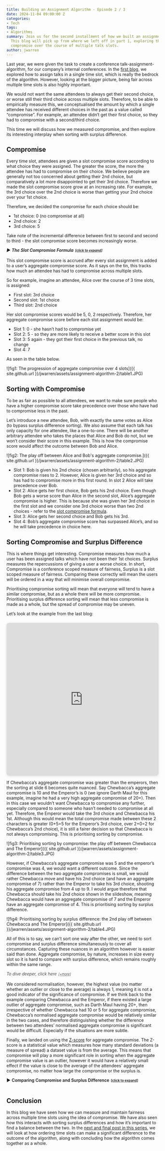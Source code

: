 ```yaml
---
title: Building an Assignment Algorithm - Episode 2 / 3
date: 2024-11-04 09:00:00 Z
categories:
- Tech
tags:
- Algorithms
summary: Join us for the second installment of how we built an assignment algorithm.
  This blog will pick up from where we left off in part 1, exploring the measure of
  compromise over the course of multiple talk slots.
author: jwarren
---
```


<style> 
    summary {
        font-weight: 300;
        display: block;
        font-style: normal
        cursor: pointer;
    }
    summary.heading {
        font-weight: 600;
    }
    summary.heading::before {
        content: '►';
        padding-right: 0.3em;
    }
    summary::after {
        content: '[+more]';
        text-decoration: underline;
        text-decoration-style: dotted;
        padding-left: 0.5em;
        font-size: 0.8em;
    }
    summary.heading::after {
        content: '[click to expand]';
    }
    details[open] > summary.heading::before {
        content: '▼';
    }
    details[open] > summary::after {
        content: ' [−less]';
    }
    details[open]::before {
        content: '';
        display: block;
        border-top: 1px solid #ccc;
        margin-top: 1em;
    }
    details[open]::after {
        content: '';
        display: block;
        border-top: 1px solid #ccc;
        margin-top: 1em;
        margin-bottom: 1em;
    }
    details {
        font-style: italic;
    }
    details.no-italic {
        font-style: normal;
    }
</style>

<!-- MathJax for the maths equations -->
<script type="text/javascript" async
 src="https://cdn.jsdelivr.net/npm/mathjax@3/es5/tex-mml-chtml.js">
</script>


Last year, we were given the task to create a conference talk-assignment-algorithm, for our company’s internal conferences. In the [first blog]({{site.baseurl}}/2024/10/24/building-an-assignment-algorithm-1.html), we explored how to assign talks in a single time slot, which is really the bedrock of the algorithm. However, looking at the bigger picture, being fair across multiple time slots is also highly important. 

We would not want the same attendees to always get their second choice, or worse still their third choice across multiple slots. Therefore, to be able to empirically measure this, we conceptualised the amount by which a single attendee has received different choices in the past as a value called “compromise”. For example, an attendee didn’t get their first choice, so they had to compromise with a second/third choice.  

This time we will discuss how we measured compromise, and then explore its interesting interplay when sorting with surplus difference. 

## Compromise

Every time slot, attendees are given a slot compromise score according to what choice they were assigned. The greater the score, the more the attendee has had to compromise on their choice. We believe people are generally not too concerned about getting their 2nd choice, but comparatively a lot more disappointed to get their 3rd choice. Therefore we made the slot compromise score grow at an increasing rate. For example, the 3rd choice over the 2nd choice is worse than getting your 2nd choice over your 1st choice.  

Therefore, we decided the compromise for each choice should be:

- 1st choice: 0 (no compromise at all)
- 2nd choice: 2
- 3rd choice: 5

Take note of the incremental difference between first to second and second to third - the slot compromise score becomes increasingly worse.

<details><summary class="heading" id="SlotCompromiseFormula">The Slot Compromise Formula</summary>
This is based on the formula:
\[Cₙ = n + Cₙ₋₁\]
<span style="font-size: smaller;">where \(C\)ₙ is the compromise for the nth choice and \(C1 = 0\).</span>
<br>
<br>
This can also be reformulated to:
\[Cₙ = \frac{(n-1)(n+2)}{2}\]
<br>
Looking back however, perhaps getting your 5th choice or your 6th choice wouldn’t be much different so perhaps choosing a curve that tends to a fixed value would be better (perhaps of the form \(1-\frac{1}{x}\)), as we have done with surplus difference. In any case, there were only 3 choices per slot for our application, so this worked fine.  
<br>
</details>

<br>
This slot compromise score is accrued after every slot assignment is added to a user’s aggregate compromise score. As it says on the tin, this tracks how much an attendee has had to compromise across multiple slots. 

So for example, imagine an attendee, Alice over the course of 3 time slots, is assigned: 

- First slot: 3rd choice
- Second slot: 1st choice
- Third slot: 2nd choice

Her slot compromise scores would be 5, 0, 2 respectively. Therefore, her aggregate compromise score before each slot assignment would be: 

- Slot 1: 0 - she hasn’t had to compromise yet 
- Slot 2: 5 - so they are more likely to receive a better score in this slot 
- Slot 3: 5 again - they got their first choice in the previous talk, no change 
- Slot 4: 7 

As seen in the table below. 

![fig1: The progression of aggregate compromise over 4 slots]({{ site.github.url }}/jwarren/assets/assignment-algorithm-2/table1.JPG)
 

## Sorting with Compromise

To be as fair as possible to all attendees, we want to make sure people who have a higher compromise score take precedence over those who have had to compromise less in the past. 

Let’s introduce a new attendee, Bob, with exactly the same votes as Alice (to bypass surplus difference sorting). We also assume that each talk has only capacity for one attendee, like a one-to-one. There will be another arbitrary attendee who takes the places that Alice and Bob do not, but we won’t consider their score in this example. This is how the compromise score would affect the outcome between Bob and Alice. 

![fig2: The play off between Alice and Bob's aggregate compromise.]({{ site.github.url }}/jwarren/assets/assignment-algorithm-2/table2.JPG)

- Slot 1: Bob is given his 2nd choice (chosen arbitrarily), so his aggregate compromise rises to 2. However, Alice is given her 3rd choice and so has had to compromise more in this first round. In slot 2 Alice will take precedence over Bob.  
- Slot 2: Alice gets her first choice, Bob gets his 2nd choice. Even though Bob gets a worse score than Alice in the second slot, Alice’s aggregate compromise is higher. This is because she was given her 3rd choice in the first slot and we consider one 3rd choice worse than two 2nd choices - refer to the <a href="#SlotCompromiseFormula">slot compromise formula</a>.  
- Slot 3: Alice gets her second choice and Bob gets his 3rd.  
- Slot 4: Bob’s aggregate compromise score has surpassed Alice’s, and so he will take precedence in choice here.  

## Sorting Compromise and Surplus Difference

This is where things get interesting. Compromise measures how much a user has been assigned talks which have not been their 1st choices. Surplus measures the repercussions of giving a user a worse choice. In short, Compromise is a conference scoped measure of fairness, Surplus is a slot scoped measure of fairness. Comparing these correctly will mean the users will be ordered in a way that will minimise overall compromise.  

Prioritising compromise sorting will mean that everyone will tend to have a similar compromise, but as a whole there will be more compromise. Prioritising surplus difference sorting will mean that less compromise is made as a whole, but the spread of compromise may be uneven.  

Let’s look at the example from the last blog:

<div style="position: relative; width: 100%; height: 0; padding-top: 100.0000%;
 padding-bottom: 0; box-shadow: 0 2px 8px 0 rgba(63,69,81,0.16); margin-top: 1.6em; margin-bottom: 0.9em; overflow: hidden;
 border-radius: 8px; will-change: transform;">
  <iframe title="Sorting by surplus difference example" loading="lazy" style="position: absolute; width: 100%; height: 100%; top: 0; left: 0; border: none; padding: 0;margin: 0;"
    src="https://www.canva.com/design/DAGNWycujV8/gpxMkTaAej6VGndADIen1Q/view?embed" allowfullscreen="allowfullscreen" allow="fullscreen">
  </iframe>
</div>

If Chewbacca’s aggregate compromise was greater than the emperors, then the sorting at slide 6 becomes quite nuanced. Say Chewbacca’s aggregate compromise is 10 and the Emperor’s is 0 (we ignore Darth Maul for this example, imagine he had a very high aggregate compromise of 20+). Then in this case we wouldn’t want Chewbacca to compromise any further, especially compared to someone who hasn’t needed to compromise at all yet. Therefore, the Emperor would take the 3rd choice and Chewbacca his 1st. Although this would mean the total compromise made between these 2 characters is greater (0+5=5 for the Emperor’s 3rd choice, over 2+0=2 for Chewbacca’s 2nd choice), it is still a fairer decision so that Chewbacca is not always compromising. This is prioritising sorting by compromise. 

![fig3: Prioritising sorting by compromise: the play off between Chewbacca and The Emperor]({{ site.github.url }}/jwarren/assets/assignment-algorithm-2/table3.JPG)

However, if Chewbacca’s aggregate compromise was 5 and the emperor’s compromise was 4, we would want a different outcome. Since the difference between the two aggregate compromises is small, we would rather Chewbacca move and have his 2nd choice (and have an aggregate compromise of 7) rather than the Emperor to take his 3rd choice, shooting his aggregate compromise from 4 up to 9. I would argue therefore that Chewbacca should take his 2nd choice shown in the slideshow, meaning Chewbacca would have an aggregate compromise of 7 and the Emperor have an aggregate compromise of 4. This is prioritising sorting by surplus difference.

![fig4: Prioritising sorting by surplus difference: the 2nd play off between Chewbacca and The Emperor]({{ site.github.url }}/jwarren/assets/assignment-algorithm-2/table4.JPG)

All of this is to say, we can’t sort one way after the other, we need to sort compromise and surplus difference simultaneously to cover all circumstances. Capturing these nuances in an algorithm however is easier said than done. Aggregate compromise, by nature, increases in size every slot so it is hard to compare with surplus difference, which remains roughly within the same range. 

<details><summary>To dive deeper, click here</summary>
For example, in slot 2, aggregate compromise per attendee could range from 0-5 (1st choice = 0, 3rd choice = 5), but in slot 10, the aggregate compromise per attendee could range between 0 and 50. Ignoring the fact that the algorithm would not be working very well if one person had 10x 3rd choices (giving an aggregate compromise score of 50)!  
<br>
<br>
However, in both slot 2 and 10, the average surplus difference may be within the range of -6 and 6, assuming the average room surplus is 3. See the <a href="{{site.baseurl}}/2024/08/16/building-an-assignment-algorithm-1.html">first blog</a> in the series for how the surplus difference is calculated. 
<br>
</details>

<br>
We considered normalisation, however, the highest value (no matter whether an outlier or close to the average) is always 1, meaning it is not a good indicator of the significance of compromise. If we think back to the example comparing Chewbacca and the Emperor, if there existed a large outlier of aggregate compromise, such as Darth Maul having 20+, then irrespective of whether Chewbacca had 10 or 5 for aggregate compromise, Chewbacca’s normalised aggregate compromise would be relatively similar in the two cases, and therefore distinguishing whether the difference between two attendees’ normalised aggregate compromise is significant would be difficult. Especially if the situations are more subtle. 

Finally, we landed on using the <a href="https://www.investopedia.com/terms/z/zscore.asp">Z-score</a> for aggregate compromise. The Z-score is a statistical value which measures how many standard deviations (a measure of spread) a dataset value is from the average. This means that compromise will play a more significant role in sorting when the aggregate compromise value is an outlier, however it would have a relatively small effect if the value is close to the average of the attendees' aggregate compromise, no matter how large the compromise or the surplus is.  

<details class="no-italic"><summary class="heading">Comparing Compromise and Surplus Difference</summary>
<br>
<br>
The value which we use to sort attendees can be calculated as:
\[
\begin{align}
\text{sorting score} \; = \quad \;
&\text{standardisedSurplusScore} \\
-\; &\text{standardisedCompromiseScore}
\end{align}
\]
<br>
<br>
<p>
    Where the \(\text{standardisedCompromiseScore}\) is: 
</p>

\[
\begin{align}
standardisedCompromiseScore \; = \quad \;
&\left( \frac{\text{mean surplus difference}}{\text{max surplus}} \right) \\ \\
\times \; &\left( \frac{\text{attendee Z score}}{2.72} \right)^3
\end{align}
\]

<div style="display: flex; justify-content: flex-end;">
    <p style="font-size: smaller; width: 50%; text-align: right;">
        N.B. The Z score is calculated with the median to avoid extreme value skewing.
    </p>
</div>

<p>
    And the \(\text{standardisedSurplusScore}\) is:
</p>

<p>
    &emsp;&emsp;
    \(\text{if } maxSurplus \neq 0 \text{ and attendee surplus difference} > 0 \text{:}\)
</p>

\[standardisedSurplusScore = \frac{\text{attendee surplus difference}}{\text{max surplus difference}}
\]

<p style="font-size: smaller; text-align: right;">
    (here max surplus will be positive)
</p>

<p>
    &emsp;&emsp;
    \(\text{if } maxSurplus \neq 0 \text{ and attendee surplus difference} < 0 \text{:}\)
</p>

\[standardisedSurplusScore =
\frac{\text{attendee surplus difference}}{| \text{min surplus difference} |}
\]

<p style="font-size: smaller; text-align: right;">
    (here min surplus will be negative)
</p>

<p>
    &emsp;&emsp;
    \(\text{if } maxSurplus  = 0  \text{:}\)
</p>

\[standardisedSurplusScore =
\text{attendee surplus difference}
\]

<br>
<br>
<div>
<h4>
    The rationale behind this was as follows: 
</h4>
<p>
    The \(\text{standardisedSurplusScore}\) should be in comparison to the maximum value, otherwise the compromise would give an extreme value. We want the compromise to be in the same range of values as the \(\text{standardisedSurplusScore}\), except for the outlying compromise, and therefore \(\frac{\text{mean surplus difference}}{\text{max surplus}}\) brings the \(\text{standardisedCompromiseScore}\) into the relative range of values, and \(\frac{\text{attendee Z score}}{2.72}\) should be in the range of \(\pm 1.3\), with the larger values being extremal. When this overtakes the \(\text{standardisedSurplusScore}\), (surpassing the value just greater than 1), we want this to occur quite rapidly because extremal compromise is much more important to deal with. Therefore we cube it. Cubing not only rises quickly, but unlike squaring, it maintains the sign, which is important for capturing whether the value is above or below the median. After some fine tuning, it also appears to give an optimal result.  
</p>
<p>
The value of 2.72 comes from the fact that for a normal distribution, 95.4% of values are found within 2 standard deviations of the average and 99.7% of values are found within 3 standard deviations of the average. This gave a rough range between 2-3 and after some fine tuning, 2.72 gave the optimal result. 
</p>
</div>
</details>

<br>

## Conclusion

In this blog we have seen how we can measure and maintain fairness across multiple time slots using the idea of compromise. We have also seen how this interacts with sorting surplus differences and how it’s important to find a balance between the two. In the [next and final post in this series]({{site.baseurl}}/2024/11/13/building-an-assignment-algorithm-3.html), we will look at how ordering time slots can make a significant difference to the outcome of the algorithm, along with concluding how the algorithm comes together as a whole. 
